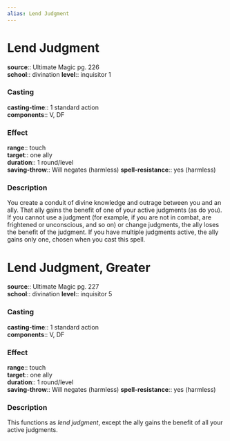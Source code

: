 ```yaml
---
alias: Lend Judgment
---
```


# Lend Judgment 

**source**:: Ultimate Magic pg. 226  
**school**:: divination
**level**:: inquisitor 1

### Casting 

**casting-time**:: 1 standard action  
**components**:: V, DF

### Effect 

**range**:: touch  
**target**:: one ally  
**duration**:: 1 round/level  
**saving-throw**:: Will negates (harmless)
**spell-resistance**:: yes (harmless)

### Description 

You create a conduit of divine knowledge and outrage between you and an ally. That ally gains the benefit of one of your active judgments (as do you). If you cannot use a judgment (for example, if you are not in combat, are frightened or unconscious, and so on) or change judgments, the ally loses the benefit of the judgment. If you have multiple judgments active, the ally gains only one, chosen when you cast this spell.

# Lend Judgment, Greater 

**source**:: Ultimate Magic pg. 227  
**school**:: divination
**level**:: inquisitor 5

### Casting 

**casting-time**:: 1 standard action  
**components**:: V, DF

### Effect 

**range**:: touch  
**target**:: one ally  
**duration**:: 1 round/level  
**saving-throw**:: Will negates (harmless)
**spell-resistance**:: yes (harmless)

### Description 

This functions as *lend judgment*, except the ally gains the benefit of all your active judgments.
